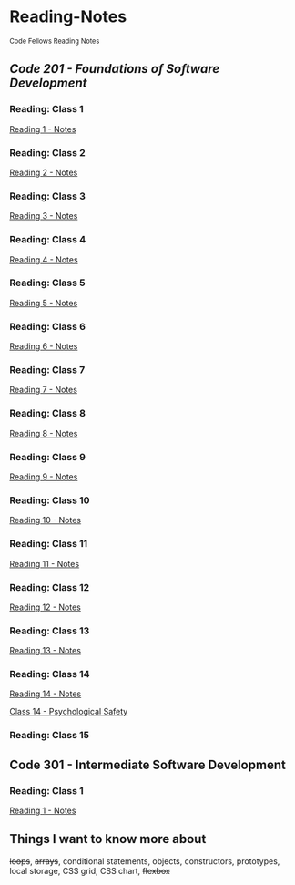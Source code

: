 # Reading-Notes
<sub>Code Fellows Reading Notes</sub>
## *Code 201 - Foundations of Software Development*
### Reading: Class 1
[Reading 1 - Notes](./Code%20201%20-%20Foundations%20of%20Software%20Development/class-01.md)
### Reading: Class 2  
[Reading 2 - Notes](./Code%20201%20-%20Foundations%20of%20Software%20Development/class-02.md)
### Reading: Class 3
[Reading 3 - Notes](./Code%20201%20-%20Foundations%20of%20Software%20Development/class-03.md)
### Reading: Class 4
[Reading 4 - Notes](./Code%20201%20-%20Foundations%20of%20Software%20Development/class-04.md)
### Reading: Class 5
[Reading 5 - Notes](./Code%20201%20-%20Foundations%20of%20Software%20Development/class-05.md)
### Reading: Class 6
[Reading 6 - Notes](./Code%20201%20-%20Foundations%20of%20Software%20Development/class-06.md)
### Reading: Class 7
[Reading 7 - Notes](./Code%20201%20-%20Foundations%20of%20Software%20Development/class-07.md)
### Reading: Class 8
[Reading 8 - Notes](./Code%20201%20-%20Foundations%20of%20Software%20Development/class-08.md)
### Reading: Class 9
[Reading 9 - Notes](./Code%20201%20-%20Foundations%20of%20Software%20Development/class-09.md)
### Reading: Class 10
[Reading 10 - Notes](./Code%20201%20-%20Foundations%20of%20Software%20Development/class-10.md)
### Reading: Class 11
[Reading 11 - Notes](./Code%20201%20-%20Foundations%20of%20Software%20Development/class-11.md)
### Reading: Class 12
[Reading 12 - Notes](./Code%20201%20-%20Foundations%20of%20Software%20Development/class-12.md)
### Reading: Class 13
[Reading 13 - Notes](./Code%20201%20-%20Foundations%20of%20Software%20Development/class-13.md)
### Reading: Class 14
[Reading 14 - Notes](./Code%20201%20-%20Foundations%20of%20Software%20Development/class-14.md)  

[Class 14 - Psychological Safety](./Code%20201%20-%20Foundations%20of%20Software%20Development/psych-safety.md)
### Reading: Class 15

## Code 301 - Intermediate Software Development

### Reading: Class 1

[Reading 1 - Notes](./Code%20301%20-%20Intermediate%20Software%20Development/class-01.md)

## Things I want to know more about
~~loops~~, ~~arrays~~, conditional statements, objects, constructors, prototypes, local storage, CSS grid, CSS chart, ~~flexbox~~
